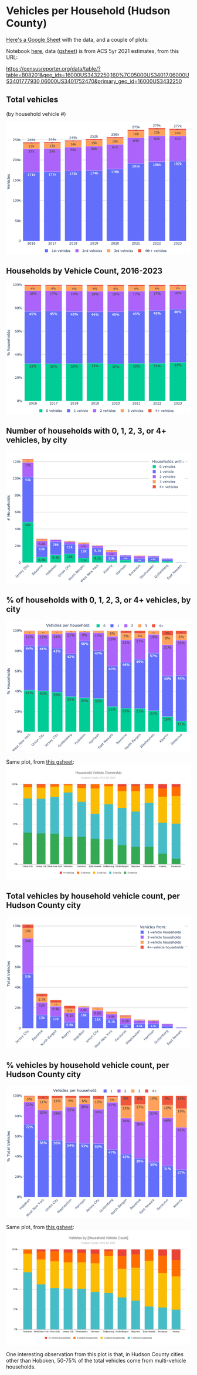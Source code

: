 # Vehicles per Household (Hudson County)

[Here's a Google Sheet][gsheet] with the data, and a couple of plots:

Notebook [here](../nbs/Hudson%20County.ipynb), data ([gsheet]) is from ACS 5yr 2021 estimates, from this URL:

https://censusreporter.org/data/table/?table=B08201&geo_ids=16000US3432250,160%7C05000US34017,06000US3401777930,06000US3401752470&primary_geo_id=16000US3432250

## Total vehicles <a id="hc_vehs"></a>
(by household vehicle #)

![](hc_vehs.png)

## Households by Vehicle Count, 2016-2023 <a id="hc_vehs_years"></a>
![](hc_vehs_years.png)

## Number of households with 0, 1, 2, 3, or 4+ vehicles, by city <a id="hvc"></a>
![](households_by_vehicle_count.png)

## % of households with 0, 1, 2, 3, or 4+ vehicles, by city <a id="hvcp"></a>
![](households_by_vehicle_count_pcts.png)

Same plot, from [this gsheet][gsheet]:
![](Household%20Vehicle%20Ownership.png)

## Total vehicles by household vehicle count, per Hudson County city <a id="vhc"></a>
![](vehicles_by_household_count.png)

## % vehicles by household vehicle count, per Hudson County city <a id="vhcp"></a>
![](vehicles_by_household_count_pcts.png)

Same plot, from [this gsheet][gsheet]:
![](Vehicles%20by%20%5BHousehold%20Vehicle%20Count%5D.png)

One interesting observation from this plot is that, in Hudson County cities other than Hoboken, 50-75% of the total vehicles come from multi-vehicle households.

[gsheet]: https://docs.google.com/spreadsheets/d/1DoBwfyhJs6bMcPYebMZNNF7uCW_zy_wpAoAp8VLpgoQ/edit
